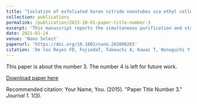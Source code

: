 ```yaml
---
title: "Isolation of exfoliated boron nitride nanotubes via ethyl cellulose wrapping"
collection: publications
permalink: /publication/2015-10-01-paper-title-number-3
excerpt: 'This manuscript reports the simultaneous purification and stable dispersion of boron nitride nanotubes (BNNTs) using a non-aromatic polymer ethyl cellulose (EC). Recent efforts have focused on the quality enhancement of mass-produced BNNTs as well as on the different strategies for the improvement of their dispersibility, to enable various practical applications. However, these known purification methods and dispersion strategies involve energy intensive heat treatment, and highly expensive, conjugated polymers, respectively. Here, we examine the versatility of a flexible, non-toxic, and non-aromatic EC to functionalize and disperse BNNTs in wide range of solvents. Our work reveals that EC can uniformly and selectively wrap the tubes forming a homogeneous colloidal dispersion of individualized BNNTs, stabilized by a suitable solvent. This can provide wider potential applications specifically for the fabrication of materials that requires large amount of high-quality BNNTs.'
date: 2021-01-24
venue: 'Nano Select'
paperurl: 'https://doi.org/10.1002/nano.202000265'
citation: 'De los Reyes FD, FujiedaT, Takeuchi A, Kawai T, Nonoguchi Y. Isolation ofexfoliated boron nitride nanotubes via ethylcellulose wrapping. <i>Nano select</i>. 2020;1-8.'
---
```

This paper is about the number 3. The number 4 is left for future work.

[Download paper here](https://onlinelibrary.wiley.com/doi/epdf/10.1002/nano.202000265)

Recommended citation: Your Name, You. (2015). "Paper Title Number 3." <i>Journal 1</i>. 1(3).
